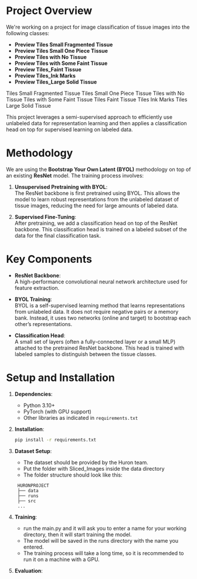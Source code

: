 # Project Overview

We're working on a project for image classification of tissue images into the following classes:

- **Preview Tiles Small Fragmented Tissue**
- **Preview Tiles Small One Piece Tissue**
- **Preview Tiles with No Tissue**
- **Preview Tiles with Some Faint Tissue**
- **Preview Tiles_Faint Tissue**
- **Preview Tiles_Ink Marks**
- **Preview Tiles_Large Solid Tissue**

Tiles Small Fragmented Tissue
Tiles Small One Piece Tissue
Tiles with No Tissue
Tiles with Some Faint Tissue
Tiles Faint Tissue
Tiles Ink Marks
Tiles Large Solid Tissue

This project leverages a semi-supervised approach to efficiently use unlabeled data for representation learning and then applies a classification head on top for supervised learning on labeled data.

# Methodology

We are using the **Bootstrap Your Own Latent (BYOL)** methodology on top of an existing **ResNet** model. The training process involves:

1. **Unsupervised Pretraining with BYOL**:  
   The ResNet backbone is first pretrained using BYOL. This allows the model to learn robust representations from the unlabeled dataset of tissue images, reducing the need for large amounts of labeled data.

2. **Supervised Fine-Tuning**:  
   After pretraining, we add a classification head on top of the ResNet backbone. This classification head is trained on a labeled subset of the data for the final classification task.

# Key Components

- **ResNet Backbone**:  
  A high-performance convolutional neural network architecture used for feature extraction.
- **BYOL Training**:  
  BYOL is a self-supervised learning method that learns representations from unlabeled data. It does not require negative pairs or a memory bank. Instead, it uses two networks (online and target) to bootstrap each other’s representations.

- **Classification Head**:  
  A small set of layers (often a fully-connected layer or a small MLP) attached to the pretrained ResNet backbone. This head is trained with labeled samples to distinguish between the tissue classes.

# Setup and Installation

1. **Dependencies**:

   - Python 3.10+
   - PyTorch (with GPU support)
   - Other libraries as indicated in `requirements.txt`

2. **Installation**:
   ```bash
   pip install -r requirements.txt
   ```
3. **Dataset Setup**:
   - The dataset should be provided by the Huron team.
   - Put the folder with Sliced_Images inside the data directory
   - The folder structure should look like this:
   ```
    HURONPROJECT
    ├── data
    ├── runs
    ├── src
    ...
   ```
4. **Training**:
   - run the main.py and it will ask you to enter a name for your working directory, then it will start training the model.
   - The model will be saved in the runs directory with the name you entered.
   - The training process will take a long time, so it is recommended to run it on a machine with a GPU.
5. **Evaluation**:
